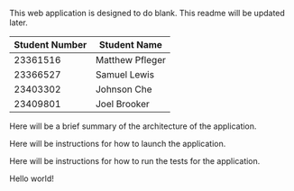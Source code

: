 This web application is designed to do blank. This readme will be updated later.

Student Number | Student Name
--- | --- 
23361516 | Matthew Pfleger
23366527 | Samuel Lewis 
23403302 | Johnson Che
23409801 | Joel Brooker

Here will be a brief summary of the architecture of the application.

Here will be instructions for how to launch the application.

Here will be instructions for how to run the tests for the application.

Hello world!
